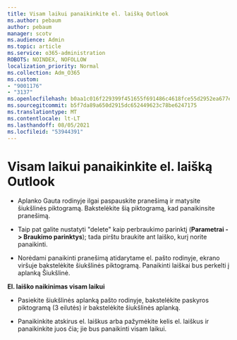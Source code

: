 ```yaml
---
title: Visam laikui panaikinkite el. laišką Outlook
ms.author: pebaum
author: pebaum
manager: scotv
ms.audience: Admin
ms.topic: article
ms.service: o365-administration
ROBOTS: NOINDEX, NOFOLLOW
localization_priority: Normal
ms.collection: Adm_O365
ms.custom:
- "9001176"
- "3137"
ms.openlocfilehash: b0aa1c016f229399f451655f691486c4618fce55d2952ea677edb902349dd270
ms.sourcegitcommit: b5f7da89a650d2915dc652449623c78be6247175
ms.translationtype: MT
ms.contentlocale: lt-LT
ms.lasthandoff: 08/05/2021
ms.locfileid: "53944391"
---
```

# <a name="permanently-delete-an-email-in-outlook"></a>Visam laikui panaikinkite el. laišką Outlook

- Aplanko Gauta rodinyje ilgai paspauskite pranešimą ir matysite šiukšlinės piktogramą. Bakstelėkite šią piktogramą, kad panaikinsite pranešimą.

- Taip pat galite nustatyti "delete" kaip perbraukimo parinktį (**Parametrai -> Braukimo parinktys**); tada pirštu braukite ant laiško, kurį norite panaikinti. 

- Norėdami panaikinti pranešimą atidarytame el. pašto rodinyje, ekrano viršuje bakstelėkite šiukšlinės piktogramą. Panaikinti laiškai bus perkelti į aplanką Šiukšlinė. 

**El. laiško naikinimas visam laikui**

- Pasiekite šiukšlinės aplanką pašto rodinyje, bakstelėkite paskyros piktogramą (3 eilutės) ir bakstelėkite šiukšlinės aplanką.

- Panaikinkite atskirus el. laiškus arba pažymėkite kelis el. laiškus ir panaikinkite juos čia; jie bus panaikinti visam laikui.